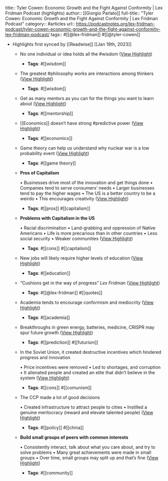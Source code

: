 title:: Tyler Cowen: Economic Growth and the Fight Against Conformity | Lex Fridman Podcast (highlights)
author:: [[Giorgio Parlato]]
full-title:: "Tyler Cowen: Economic Growth and the Fight Against Conformity | Lex Fridman Podcast"
category:: #articles
url:: https://podcastnotes.org/lex-fridman-podcast/tyler-cowen-economic-growth-and-the-fight-against-conformity-lex-fridman-podcast/
tags:: #[[@lex-fridman]] #[[@tyler-cowen]]

- Highlights first synced by [[Readwise]] [[Jan 19th, 2023]]
	- No one individual or idea holds all the #wisdom ([View Highlight](https://read.readwise.io/read/01gq3cjjymyr7724x5s0yafaar))
		- **Tags**: #[[wisdom]]
	- The greatest #philosophy works are interactions among thinkers ([View Highlight](https://read.readwise.io/read/01gq3cjsw7egzac7jqm723pm72))
		- **Tags**: #[[wisdom]]
	- Get as many mentors as you can for the things you want to learn about ([View Highlight](https://read.readwise.io/read/01gq3cw5ens84a1rat21m7wkxs))
		- **Tags**: #[[mentorship]]
	- [[Economics]] doesn’t have strong #predictive power ([View Highlight](https://read.readwise.io/read/01gq3cwzqy7czr65dmf5a4hzxn))
		- **Tags**: #[[economics]]
	- Game theory can help us understand why nuclear war is a low probability event ([View Highlight](https://read.readwise.io/read/01gq3cxf0xwn9j76rshvpk0n9n))
		- **Tags**: #[[game theory]]
	- **Pros of Capitalism**
	  
	  •   Businesses drive most of the innovation and get things done
	  •   Companies tend to serve consumers’ needs
	  •   Larger businesses tend to pay the higher wages
	  •   The US is a better country to be a weirdo
	    •   This encourages creativity ([View Highlight](https://read.readwise.io/read/01gq3cyt7zexfazwbt1xxm53a9))
		- **Tags**: #[[pros]] #[[capitalism]]
	- **Problems with Capitalism in the US**
	  
	  •   Racial discrimination
	  •   Land-grabbing and oppression of Native Americans
	  •   Life is more precarious than in other countries
	    •   Less social security
	    •   Weaker communities ([View Highlight](https://read.readwise.io/read/01gq3cza0nebww9hrp0h5hrd9q))
		- **Tags**: #[[cons]] #[[capitalism]]
	- New jobs will likely require higher levels of education ([View Highlight](https://read.readwise.io/read/01gq3d1ckxxb174s11wcsy5v0b))
		- **Tags**: #[[education]]
	- “Cushions get in the way of progress” *Lex Fridman* ([View Highlight](https://read.readwise.io/read/01gq3d1vv7qd7a11et5xmrp1ax))
		- **Tags**: #[[@lex-fridman]] #[[quotes]]
	- Academia tends to encourage conformism and mediocrity ([View Highlight](https://read.readwise.io/read/01gq3d2yq2h91df1d9d5ztz4yk))
		- **Tags**: #[[academia]]
	- Breakthroughs in green energy, batteries, medicine, CRISPR may spur future growth ([View Highlight](https://read.readwise.io/read/01gq3d3ma2zna9x2ye14w293y5))
		- **Tags**: #[[prediction]] #[[futurism]]
	- In the Soviet Union, it created destructive incentives which hindered progress and innovation
	  
	  •   Price incentives were removed
	    •   Led to shortages, and corruption
	  •   It alienated people and created an elite that didn’t believe in the system ([View Highlight](https://read.readwise.io/read/01gq3d4h8h6mfeevjypm9petqa))
		- **Tags**: #[[cons]] #[[comunism]]
	- The CCP made a lot of good decisions
	  
	  •   Created infrastructure to attract people to cities
	  •   Instilled a genuine meritocracy (reward and elevate talented people) ([View Highlight](https://read.readwise.io/read/01gq3d586d3cgwzecnthgwk42x))
		- **Tags**: #[[policy]] #[[china]]
	- **Build small groups of peers with common interests**
	  
	  •   Consistently interact, talk about what you care about, and try to solve problems
	  •   Many great achievements were made in small groups
	  •   Over time, small groups may split up and that’s fine ([View Highlight](https://read.readwise.io/read/01gq3d5x3r7zw90msyd0msy0ys))
		- **Tags**: #[[community]]